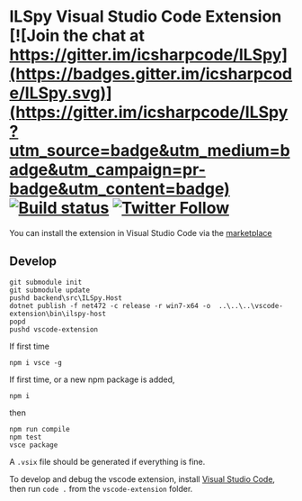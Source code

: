 # ILSpy Visual Studio Code Extension [![Join the chat at https://gitter.im/icsharpcode/ILSpy](https://badges.gitter.im/icsharpcode/ILSpy.svg)](https://gitter.im/icsharpcode/ILSpy?utm_source=badge&utm_medium=badge&utm_campaign=pr-badge&utm_content=badge) [![Build status](https://ci.appveyor.com/api/projects/status/qd6rbpfsparfnwh6/branch/master?svg=true)](https://ci.appveyor.com/project/icsharpcode/ilspy-vscode/branch/master) [![Twitter Follow](https://img.shields.io/twitter/follow/ILSpy.svg?label=Follow%20@ILSpy)](https://twitter.com/ilspy) 

You can install the extension in Visual Studio Code via the [marketplace](https://marketplace.visualstudio.com/items?itemName=icsharpcode.ilspy-vscode)
 
 
## Develop

```
git submodule init
git submodule update
pushd backend\src\ILSpy.Host
dotnet publish -f net472 -c release -r win7-x64 -o  ..\..\..\vscode-extension\bin\ilspy-host
popd
pushd vscode-extension
```

If first time

```
npm i vsce -g
```

If first time, or a new npm package is added,

```
npm i
```

then

```
npm run compile
npm test
vsce package
```

A `.vsix` file should be generated if everything is fine.

To develop and debug the vscode extension, install [Visual Studio Code](https://code.visualstudio.com/),
then run `code .` from the `vscode-extension` folder.
